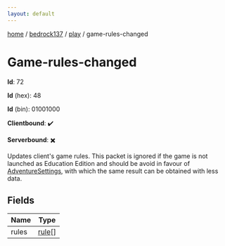 ```yaml
---
layout: default
---
```


[home](/)  /  [bedrock137](/protocol/bedrock137)  /  [play](/protocol/bedrock137/play)  /  game-rules-changed

# Game-rules-changed

**Id**: 72

**Id** (hex): 48

**Id** (bin): 01001000

**Clientbound**: ✔️

**Serverbound**: ✖️

Updates client's game rules. This packet is ignored if the game is not launched as Education Edition and should be avoid in favour of [AdventureSettings](#play_adventure-settings), with which the same result can be obtained with less data.

## Fields

Name | Type
---|---
rules | [rule](/protocol/bedrock137/types/rule)[]

